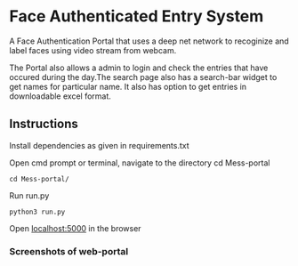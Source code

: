 # Face Authenticated Entry System
A Face Authentication Portal that uses a deep net network to recoginize and label faces using video stream from webcam.

The Portal also allows a admin to login and check the entries that have occured during the day.The search page also has a search-bar widget to get names for particular name. It also has option to get entries in downloadable excel format.

## Instructions
Install dependencies as given in requirements.txt 

Open cmd prompt or terminal, navigate to the directory
cd Mess-portal
```
cd Mess-portal/
```
Run run.py
```
python3 run.py
```
Open [localhost:5000](http://127.0.0.1:5000/) in the browser

### Screenshots of web-portal
